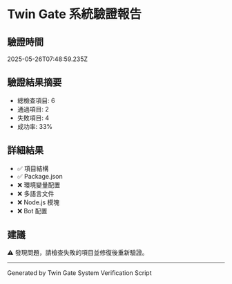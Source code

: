 # Twin Gate 系統驗證報告

## 驗證時間
2025-05-26T07:48:59.235Z

## 驗證結果摘要
- 總檢查項目: 6
- 通過項目: 2
- 失敗項目: 4
- 成功率: 33%

## 詳細結果
- ✅ 項目結構
- ✅ Package.json
- ❌ 環境變量配置
- ❌ 多語言文件
- ❌ Node.js 模塊
- ❌ Bot 配置

## 建議
⚠️ 發現問題，請檢查失敗的項目並修復後重新驗證。

---
Generated by Twin Gate System Verification Script
